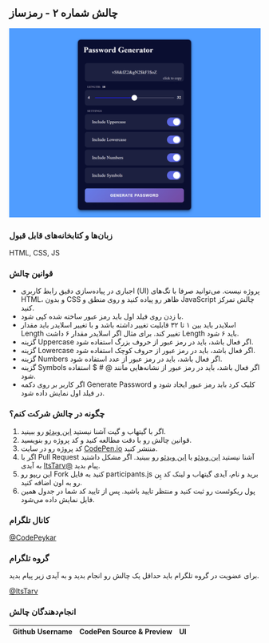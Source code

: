 ## چالش شماره ۲ - رمزساز
![Password Generator](Password.png)


### زبان‌ها و کتابخانه‌های قابل قبول
HTML, CSS, JS

### قوانین چالش
- اجباری در پیاده‌سازی دقیق رابط کاربری (UI) پروژه نیست. می‌توانید صرفا با تگ‌های HTML، و بدون CSS ظاهر رو پیاده کنید و روی منطق و JavaScript چالش تمرکز کنید.
- با زدن روی فیلد اول باید رمز عبور ساخته شده کپی شود.
- اسلایدر باید بین ۱ تا ۳۲ قابلیت تغییر داشته باشد و با تغییر اسلایدر باید مقدار Length تغییر کند. برای مثال اگر اسلایدر مقدار ۶ داشت Length باید ۶ شود.
- گزینه Uppercase اگر فعال باشد، باید در رمز عبور از حروف بزرگ استفاده شود.
- گزینه Lowercase اگر فعال باشد، باید در رمز عبور از حروف کوچک استفاده شود.
- گزینه Numbers اگر فعال باشد، باید در رمز عبور از عدد استفاده شود.
- گزینه Symbols اگر فعال باشد، باید در رمز عبور از نشانه‌هایی مانند @ # $ استفاده شود.
- اگر کاربر بر روی دکمه Generate Password کلیک کرد باید رمز عبور ایجاد شود و در فیلد اول نمایش داده شود.



### چگونه در چالش شرکت کنم؟
1. اگر با گیتهاب و گیت آشنا نیستید [این ویدئو](http://youtu.be/xDdal3QSypE) رو ببینید.
2. قوانین چالش رو با دقت مطالعه کنید و کد پروژه رو بنویسید.
3. کد پروژه رو در سایت [CodePen.io](https://codepen.io/) منتشر کنید.
4. اگر با Pull Request آشنا نیستید [این ویدئو](https://youtu.be/CML6vfKjQss?t=106) یا [این ویدئو](https://www.youtube.com/watch?v=HbSjyU2vf6Y&pp=ygURY29udHJpYnV0ZSBnaXRodWI%3D) رو ببینید. اگر مشکل داشتید به آیدی [ItsTarv@](https://t.me/ItsTarv) پیام بدید.
5. این ریپو رو Fork کنید به فایل participants.js برید و نام، آیدی گیتهاب و لینک کد پِن رو به اون اضافه کنید.
6. پول ریکوئست رو ثبت کنید و منتظر تایید باشید. پس از تایید کد شما در جدول همین فایل نمایش داده می‌شود.

### کانال تلگرام
[@CodePeykar](https://t.me/CodePeykar)
### گروه تلگرام
برای عضویت در گروه تلگرام باید حداقل یک چالش رو انجام بدید و به آیدی زیر پیام بدید.

[@ItsTarv](https://t.me/ItsTarv)

### انجام‌دهندگان چالش

| Github Username | CodePen Source & Preview | UI  |
| --------------- | ------------------------ | --- |

